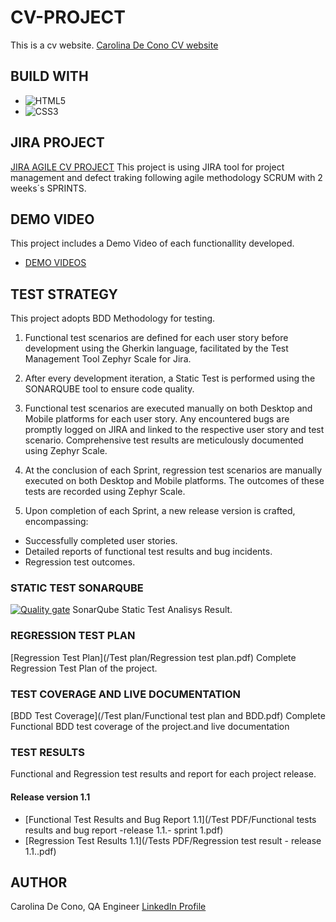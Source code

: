 # CV-PROJECT
This is a cv website.
[Carolina De Cono CV website](https://organization-carolina-de-cono.github.io/CVPROJECT/)

## BUILD WITH
* ![HTML5](https://img.shields.io/badge/html5-%23E34F26.svg?style=for-the-badge&logo=html5&logoColor=white)
* ![CSS3](https://img.shields.io/badge/css3-%231572B6.svg?style=for-the-badge&logo=css3&logoColor=white)

## JIRA PROJECT
[JIRA AGILE CV PROJECT](https://bootcampqacarolina.atlassian.net/jira/software/projects/CP/boards/1)
This project is using JIRA tool for project management and defect traking following agile methodology SCRUM with 2 weeks´s SPRINTS.

## DEMO VIDEO
This project includes a Demo Video of each functionallity developed.
* [DEMO VIDEOS](/Demo/)
## TEST STRATEGY
This project adopts BDD Methodology for testing.

1. Functional test scenarios are defined for each user story before development using the Gherkin language, facilitated by the Test Management Tool Zephyr Scale for Jira.

2. After every development iteration, a Static Test is performed using the SONARQUBE tool to ensure code quality.

3. Functional test scenarios are executed manually on both Desktop and Mobile platforms for each user story. Any encountered bugs are promptly logged on JIRA and linked to the respective user story and test scenario. Comprehensive test results are meticulously documented using Zephyr Scale.

4. At the conclusion of each Sprint, regression test scenarios are manually executed on both Desktop and Mobile platforms. The outcomes of these tests are  recorded using Zephyr Scale.

5. Upon completion of each Sprint, a new release version is crafted, encompassing:

* Successfully completed user stories.
* Detailed reports of functional test results and bug incidents.
* Regression test outcomes.

### STATIC TEST SONARQUBE
[![Quality gate](https://sonarcloud.io/api/project_badges/quality_gate?project=Organization-Carolina-De-Cono_CVPROJECT)](https://sonarcloud.io/summary/new_code?id=Organization-Carolina-De-Cono_CVPROJECT)
SonarQube Static Test Analisys Result.

### REGRESSION TEST PLAN
[Regression Test Plan](/Test plan/Regression test plan.pdf)
Complete Regression Test Plan of the project.

### TEST COVERAGE AND LIVE DOCUMENTATION
[BDD Test Coverage](/Test plan/Functional test plan and BDD.pdf)
Complete Functional BDD test coverage of the project.and live documentation


### TEST RESULTS
Functional and Regression test results and report for each project release.
#### Release version 1.1
* [Functional Test Results and Bug Report 1.1](/Test PDF/Functional tests results and bug report -release 1.1.- sprint 1.pdf) 
* [Regression Test Results 1.1](/Tests PDF/Regression test result - release 1.1..pdf)

## AUTHOR
Carolina De Cono, QA Engineer
[LinkedIn Profile](https://www.linkedin.com/in/reyescuesta)